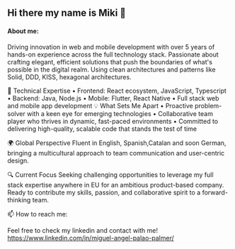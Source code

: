 ## Hi there my name is Miki 👋

<!--
**mikiPP/mikiPP** is a ✨ _special_ ✨ repository because its `README.md` (this file) appears on your GitHub profile.

Here are some ideas to get you started:

- 🔭 I’m currently working on ...
- 🌱 I’m currently learning ...
- 👯 I’m looking to collaborate on ...
- 🤔 I’m looking for help with ...
- 💬 Ask me about ...
- 📫 How to reach me: ...
- 😄 Pronouns: ...
- ⚡ Fun fact: ...
-->
#### About me:

Driving innovation in web and mobile development with over 5 years of hands-on experience across the full technology stack. Passionate about crafting elegant, efficient solutions that push the boundaries of what's possible in the digital realm. Using clean architectures and patterns like Solid, DDD, KISS, hexagonal architectures.

🚀 Technical Expertise
• Frontend: React ecosystem, JavaScript, Typescript
• Backend: Java, Node.js
• Mobile: Flutter, React Native
• Full stack web and mobile app development
💡 What Sets Me Apart
• Proactive problem-solver with a keen eye for emerging technologies
• Collaborative team player who thrives in dynamic, fast-paced environments
• Committed to delivering high-quality, scalable code that stands the test of time

🌍 Global Perspective
Fluent in English, Spanish,Catalan and soon German, bringing a multicultural approach to team communication and user-centric design.

🔍 Current Focus
 Seeking challenging opportunities to leverage my full stack expertise anywhere in EU for an ambitious product-based company. Ready to contribute my skills, passion, and collaborative spirit to a forward-thinking team.

📫 How to reach me:

Feel free to check my linkedin and contact with me! https://www.linkedin.com/in/miguel-angel-palao-palmer/
